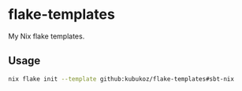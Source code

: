 # flake-templates

My Nix flake templates.

## Usage

```bash
nix flake init --template github:kubukoz/flake-templates#sbt-nix
```
